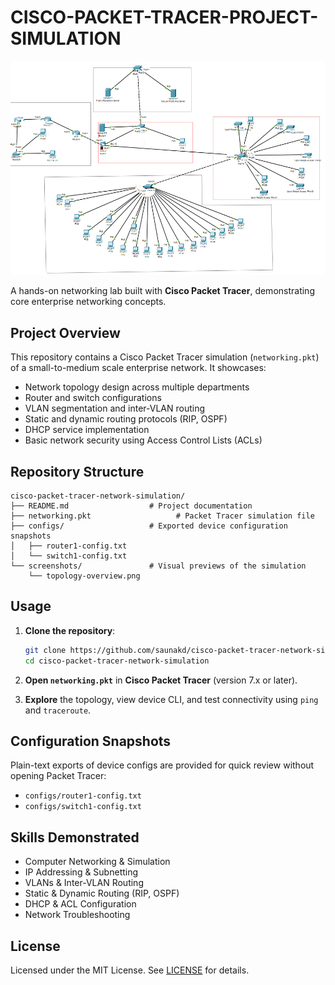 # CISCO-PACKET-TRACER-PROJECT-SIMULATION

![Topology Preview](https://github.com/saunakd/CISCO-PACKET-TRACER-PROJECT-SIMULATION/blob/main/Screenshot%202025-05-29%20151916.png)

A hands-on networking lab built with **Cisco Packet Tracer**, demonstrating core enterprise networking concepts.

## Project Overview

This repository contains a Cisco Packet Tracer simulation (`networking.pkt`) of a small-to-medium scale enterprise network. It showcases:

* Network topology design across multiple departments
* Router and switch configurations
* VLAN segmentation and inter-VLAN routing
* Static and dynamic routing protocols (RIP, OSPF)
* DHCP service implementation
* Basic network security using Access Control Lists (ACLs)

## Repository Structure

```
cisco-packet-tracer-network-simulation/
├── README.md                  # Project documentation
├── networking.pkt                   # Packet Tracer simulation file
├── configs/                   # Exported device configuration snapshots
│   ├── router1-config.txt
│   └── switch1-config.txt
└── screenshots/               # Visual previews of the simulation
    └── topology-overview.png
```

## Usage

1. **Clone the repository**:

   ```bash
   git clone https://github.com/saunakd/cisco-packet-tracer-network-simulation.git
   cd cisco-packet-tracer-network-simulation
   ```
2. **Open `networking.pkt`** in **Cisco Packet Tracer** (version 7.x or later).
3. **Explore** the topology, view device CLI, and test connectivity using `ping` and `traceroute`.

## Configuration Snapshots

Plain-text exports of device configs are provided for quick review without opening Packet Tracer:

* `configs/router1-config.txt`
* `configs/switch1-config.txt`

## Skills Demonstrated

* Computer Networking & Simulation
* IP Addressing & Subnetting
* VLANs & Inter-VLAN Routing
* Static & Dynamic Routing (RIP, OSPF)
* DHCP & ACL Configuration
* Network Troubleshooting

## License

Licensed under the MIT License. See [LICENSE](LICENSE.md) for details.
